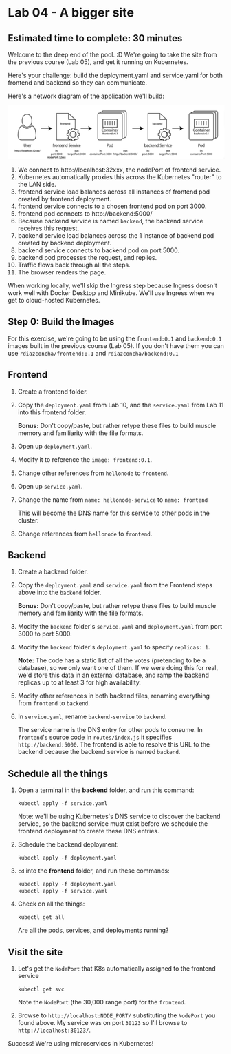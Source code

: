 # Lab 04 - A bigger site
## Estimated time to complete: 30 minutes

Welcome to the deep end of the pool.  :D  We're going to take the site from the previous course (Lab 05), and get it running on Kubernetes.

Here's your challenge: build the deployment.yaml and service.yaml for both frontend and backend so they can communicate.

Here's a network diagram of the application we'll build:

![A Bigger Site Architecture](architecture.png)

1. We connect to http://localhost:32xxx, the nodePort of frontend service.
2. Kubernetes automatically proxies this across the Kubernetes "router" to the LAN side.
3. frontend service load balances across all instances of frontend pod created by frontend deployment.
4. frontend service connects to a chosen frontend pod on port 3000.
5. frontend pod connects to http://backend:5000/
6. Because backend service is named `backend`, the backend service receives this request.
7. backend service load balances across the 1 instance of backend pod created by backend deployment.
8. backend service connects to backend pod on port 5000.
9. backend pod processes the request, and replies.
10. Traffic flows back through all the steps.
11. The browser renders the page.

When working locally, we'll skip the Ingress step because Ingress doesn't work well with Docker Desktop and Minikube.  We'll use Ingress when we get to cloud-hosted Kubernetes.


Step 0: Build the Images
------------------------

For this exercise, we're going to be using the `frontend:0.1` and `backend:0.1` images built in the previous course (Lab 05).  If you don't have them you can use `rdiazconcha/frontend:0.1` and `rdiazconcha/backend:0.1`

Frontend
--------

1. Create a frontend folder.

2. Copy the `deployment.yaml` from Lab 10, and the `service.yaml` from Lab 11 into this frontend folder.

   **Bonus:** Don't copy/paste, but rather retype these files to build muscle memory and familiarity with the file formats.

3. Open up `deployment.yaml`.

4. Modify it to reference the `image: frontend:0.1`.

5. Change other references from `hellonode` to `frontend`.

6. Open up `service.yaml`.

7. Change the name from `name: hellonode-service` to `name: frontend`

   This will become the DNS name for this service to other pods in the cluster.

8. Change references from `hellonode` to `frontend`.


Backend
-------

1. Create a backend folder.

2. Copy the `deployment.yaml` and `service.yaml` from the Frontend steps above into the `backend` folder.

   **Bonus:** Don't copy/paste, but rather retype these files to build muscle memory and familiarity with the file formats.

3. Modify the `backend` folder's `service.yaml` and `deployment.yaml` from port 3000 to port 5000.

4. Modify the `backend` folder's `deployment.yaml` to specify `replicas: 1`.

   **Note:** The code has a static list of all the votes (pretending to be a database), so we only want one of them.  If we were doing this for real, we'd store this data in an external database, and ramp the backend replicas up to at least 3 for high availability.

5. Modify other references in both backend files, renaming everything from `frontend` to `backend`.

6. In `service.yaml`, rename `backend-service` to `backend`.

   The service name is the DNS entry for other pods to consume.  In `frontend`'s source code in `routes/index.js` it specifies `http://backend:5000`.  The frontend is able to resolve this URL to the backend because the backend service is named `backend`.


Schedule all the things
-----------------------

1. Open a terminal in the **backend** folder, and run this command:

   ```
   kubectl apply -f service.yaml
   ```

   Note: we'll be using Kubernetes's DNS service to discover the backend service, so the backend service must exist before we schedule the frontend deployment to create these DNS entries.

2. Schedule the backend deployment:

   ```
   kubectl apply -f deployment.yaml
   ```

3. `cd` into the **frontend** folder, and run these commands:

   ```
   kubectl apply -f deployment.yaml
   kubectl apply -f service.yaml
   ```

4. Check on all the things:

   ```
   kubectl get all
   ```

   Are all the pods, services, and deployments running?


Visit the site
--------------

1. Let's get the `NodePort` that K8s automatically assigned to the frontend service

   ```
   kubectl get svc
   ```

   Note the `NodePort` (the 30,000 range port) for the `frontend`.

2. Browse to `http://localhost:NODE_PORT/` substituting the `NodePort` you found above.  My service was on port `30123` so I'll browse to `http://localhost:30123/`.

Success!  We're using microservices in Kubernetes!
